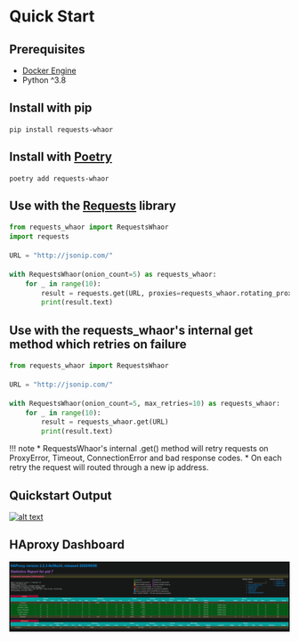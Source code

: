# **Quick Start**

## Prerequisites
* [Docker Engine](https://docs.docker.com/engine/)
* Python ^3.8

## Install with pip
```
pip install requests-whaor
```

## Install with [Poetry](https://python-poetry.org/)
```
poetry add requests-whaor
```

## Use with the [Requests](https://requests.readthedocs.io/en/master/) library
```python
from requests_whaor import RequestsWhaor
import requests

URL = "http://jsonip.com/"

with RequestsWhaor(onion_count=5) as requests_whaor:
    for _ in range(10):
        result = requests.get(URL, proxies=requests_whaor.rotating_proxy)
        print(result.text)
```

## Use with the requests_whaor's internal get method which retries on failure

```python
from requests_whaor import RequestsWhaor

URL = "http://jsonip.com/"

with RequestsWhaor(onion_count=5, max_retries=10) as requests_whaor:
    for _ in range(10):
        result = requests_whaor.get(URL)
        print(result.text)
```

!!! note
    * RequestsWhaor's internal .get() method will retry requests on
        ProxyError, Timeout, ConnectionError and bad response codes.
    * On each retry the request will routed through a new ip address.


## Quickstart Output
[![alt text](img/quickstart.gif)](img/quickstart.gif)

## HAproxy Dashboard
[![alt text](img/dashboard.gif)](img/dashboard.gif)
